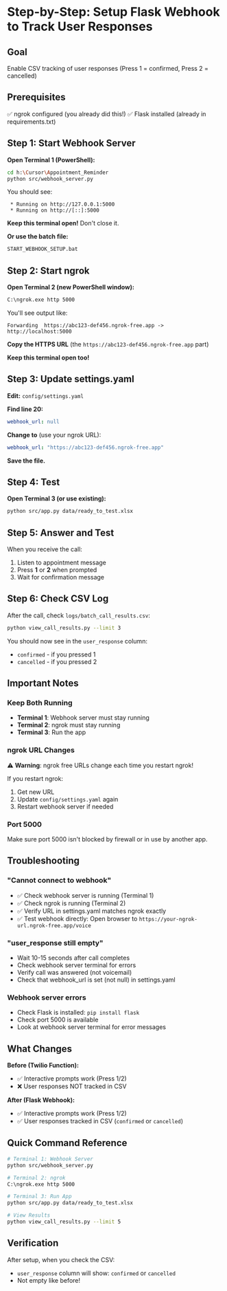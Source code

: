 # Step-by-Step: Setup Flask Webhook to Track User Responses

## Goal
Enable CSV tracking of user responses (Press 1 = confirmed, Press 2 = cancelled)

## Prerequisites
✅ ngrok configured (you already did this!)
✅ Flask installed (already in requirements.txt)

## Step 1: Start Webhook Server

**Open Terminal 1 (PowerShell):**

```bash
cd h:\Cursor\Appointment_Reminder
python src/webhook_server.py
```

You should see:
```
 * Running on http://127.0.0.1:5000
 * Running on http://[::]:5000
```

**Keep this terminal open!** Don't close it.

**Or use the batch file:**
```bash
START_WEBHOOK_SETUP.bat
```

## Step 2: Start ngrok

**Open Terminal 2 (new PowerShell window):**

```bash
C:\ngrok.exe http 5000
```

You'll see output like:
```
Forwarding  https://abc123-def456.ngrok-free.app -> http://localhost:5000
```

**Copy the HTTPS URL** (the `https://abc123-def456.ngrok-free.app` part)

**Keep this terminal open too!**

## Step 3: Update settings.yaml

**Edit:** `config/settings.yaml`

**Find line 20:**
```yaml
webhook_url: null
```

**Change to** (use your ngrok URL):
```yaml
webhook_url: "https://abc123-def456.ngrok-free.app"
```

**Save the file.**

## Step 4: Test

**Open Terminal 3 (or use existing):**

```bash
python src/app.py data/ready_to_test.xlsx
```

## Step 5: Answer and Test

When you receive the call:
1. Listen to appointment message
2. Press **1** or **2** when prompted
3. Wait for confirmation message

## Step 6: Check CSV Log

After the call, check `logs/batch_call_results.csv`:

```bash
python view_call_results.py --limit 3
```

You should now see in the `user_response` column:
- `confirmed` - if you pressed 1
- `cancelled` - if you pressed 2

## Important Notes

### Keep Both Running
- **Terminal 1**: Webhook server must stay running
- **Terminal 2**: ngrok must stay running
- **Terminal 3**: Run the app

### ngrok URL Changes
⚠️ **Warning**: ngrok free URLs change each time you restart ngrok!

If you restart ngrok:
1. Get new URL
2. Update `config/settings.yaml` again
3. Restart webhook server if needed

### Port 5000
Make sure port 5000 isn't blocked by firewall or in use by another app.

## Troubleshooting

### "Cannot connect to webhook"
- ✅ Check webhook server is running (Terminal 1)
- ✅ Check ngrok is running (Terminal 2)
- ✅ Verify URL in settings.yaml matches ngrok exactly
- ✅ Test webhook directly: Open browser to `https://your-ngrok-url.ngrok-free.app/voice`

### "user_response still empty"
- Wait 10-15 seconds after call completes
- Check webhook server terminal for errors
- Verify call was answered (not voicemail)
- Check that webhook_url is set (not null) in settings.yaml

### Webhook server errors
- Check Flask is installed: `pip install flask`
- Check port 5000 is available
- Look at webhook server terminal for error messages

## What Changes

**Before (Twilio Function):**
- ✅ Interactive prompts work (Press 1/2)
- ❌ User responses NOT tracked in CSV

**After (Flask Webhook):**
- ✅ Interactive prompts work (Press 1/2)
- ✅ User responses tracked in CSV (`confirmed` or `cancelled`)

## Quick Command Reference

```bash
# Terminal 1: Webhook Server
python src/webhook_server.py

# Terminal 2: ngrok
C:\ngrok.exe http 5000

# Terminal 3: Run App
python src/app.py data/ready_to_test.xlsx

# View Results
python view_call_results.py --limit 5
```

## Verification

After setup, when you check the CSV:
- `user_response` column will show: `confirmed` or `cancelled`
- Not empty like before!

